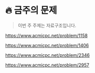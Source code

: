 # :fire: 금주의 문제

> 이번 주 주제는 자료구조입니다.

https://www.acmicpc.net/problem/1158

https://www.acmicpc.net/problem/1406

https://www.acmicpc.net/problem/2346

https://www.acmicpc.net/problem/2957